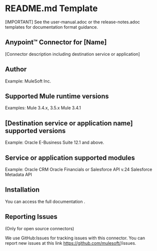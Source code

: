 # README.md Template

[IMPORTANT]
See the user-manual.adoc or the release-notes.adoc templates for documentation format guidance.


## Anypoint™ Connector for [Name] 


[Connector description including destination service or application]

## Author
Example: 
MuleSoft Inc.

## Supported Mule runtime versions
Examples:
Mule 3.4.x, 3.5.x
Mule 3.4.1

## [Destination service or application name] supported versions
Example:
Oracle E-Business Suite 12.1 and above.

## Service or application supported modules
Example:
Oracle CRM
Oracle Financials
or 
Salesforce API v.24
Salesforce Metadata API

## Installation 

You can access the full documentation <here>.

## Reporting Issues

(Only for open source connectors)

We use GitHub:Issues for tracking issues with this connector. You can report new issues at this link https://github.com/mulesoft/<connector-repository-name>/issues.

